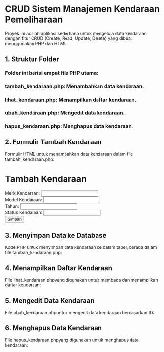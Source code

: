 # CRUD Sistem Manajemen Kendaraan Pemeliharaan
Proyek ini adalah aplikasi sederhana untuk mengelola data kendaraan dengan fitur CRUD (Create, Read, Update, Delete) yang dibuat menggunakan PHP dan HTML.

## 1. Struktur Folder
### Folder ini berisi empat file PHP utama:
### tambah_kendaraan.php: Menambahkan data kendaraan.
### lihat_kendaraan.php: Menampilkan daftar kendaraan.
### ubah_kendaraan.php: Mengedit data kendaraan.
### hapus_kendaraan.php: Menghapus data kendaraan.

## 2. Formulir Tambah Kendaraan
Formulir HTML untuk menambahkan data kendaraan dalam file tambah_kendaraan.php:
<!DOCTYPE html>
<html lang="id">
<head>
    <meta charset="UTF-8">
    <meta name="viewport" content="width=device-width, initial-scale=1.0">
    <title>Tambah Kendaraan</title>
</head>
<body>
    <h1>Tambah Kendaraan</h1>
    <form action="tambah_kendaraan.php" method="POST">
        <label for="merk">Merk Kendaraan:</label>
        <input type="text" name="merk" required><br>
        <label for="model">Model Kendaraan:</label>
        <input type="text" name="model" required><br>
        <label for="tahun">Tahun:</label>
        <input type="number" name="tahun" required><br>
        <label for="status">Status Kendaraan:</label>
        <input type="text" name="status" required><br>
        <input type="submit" value="Simpan">
    </form>
</body>
</html>


## 3. Menyimpan Data ke Database
Kode PHP untuk menyimpan data kendaraan ke dalam tabel, berada dalam file tambah_kendaraan.php:


## 4. Menampilkan Daftar Kendaraan
File lihat_kendaraan.phpyang digunakan untuk membaca dan menampilkan daftar kendaraan:

## 5. Mengedit Data Kendaraan
File ubah_kendaraan.phpuntuk mengedit data kendaraan berdasarkan ID:


## 6. Menghapus Data Kendaraan
File hapus_kendaraan.phpyang digunakan untuk menghapus data kendaraan:

